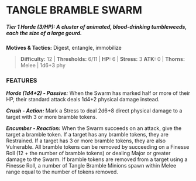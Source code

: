 # TANGLE BRAMBLE SWARM

##### **Tier 1 Horde (3/HP):** *A cluster of animated, blood-drinking tumbleweeds, each the size of a large gourd.*

**Motives & Tactics:** Digest, entangle, immobilize

> **Difficulty:** 12 | **Thresholds:** 6/11 | **HP:** 6 | **Stress:** 3
> **ATK:** 0 | **Thorns:** Melee | 1d6+3 phy

### FEATURES

***Horde (1d4+2) - Passive:*** When the Swarm has marked half or more of their HP, their standard attack deals 1d4+2 physical damage instead.

***Crush - Action:*** Mark a Stress to deal 2d6+8 direct physical damage to a target with 3 or more bramble tokens.

***Encumber - Reaction:*** When the Swarm succeeds on an attack, give the target a bramble token. If a target has any bramble tokens, they are Restrained. If a target has 3 or more bramble tokens, they are also Vulnerable. All bramble tokens can be removed by succeeding on a Finesse Roll (12 + the number of bramble tokens) or dealing Major or greater damage to the Swarm. If bramble tokens are removed from a target using a Finesse Roll, a number of Tangle Bramble Minions spawn within Melee range equal to the number of tokens removed.
